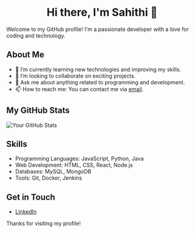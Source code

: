 

<h1 align="center">
  <strong>Hi there, I'm Sahithi 👋</strong>
</h1>


Welcome to my GitHub profile! I'm a passionate developer with a love for coding and technology.

## About Me

- 🌱 I’m currently learning new technologies and improving my skills.
- 👯 I’m looking to collaborate on exciting projects.
- 💬 Ask me about anything related to programming and development.
- 📫 How to reach me: You can contact me via [email](mailto:youremail@example.com).

## My GitHub Stats

![Your GitHub Stats](https://github-readme-stats.vercel.app/api?username=sahithi2571&show_icons=true)


## Skills

- Programming Languages: JavaScript, Python, Java
- Web Development: HTML, CSS, React, Node.js
- Databases: MySQL, MongoDB
- Tools: Git, Docker, Jenkins

## Get in Touch

- [LinkedIn]((https://www.linkedin.com/in/sahithi-yanala-066432287/))

Thanks for visiting my profile!
